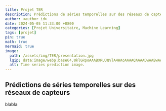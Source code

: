 ```yaml
---
title: Projet TER
description: Prédictions de séries temporelles sur des réseaux de capteurs
author: <author_id>
date: 2024-05-05 11:33:00 +0800
categories: [Projet Universitaire, Machine Learning]
tags: [projet]
pin: true
math: true
mermaid: true
image:
  path: /assets/img/TER/presentation.jpg
  lqip: data:image/webp;base64,UklGRpoAAABXRUJQVlA4WAoAAAAQAAAADwAABwAAQUxQSDIAAAARL0AmbZurmr57yyIiqE8oiG0bejIYEQTgqiDA9vqnsUSI6H+oAERp2HZ65qP/VIAWAFZQOCBCAAAA8AEAnQEqEAAIAAVAfCWkAALp8sF8rgRgAP7o9FDvMCkMde9PK7euH5M1m6VWoDXf2FkP3BqV0ZYbO6NA/VFIAAAA
  alt: Time series prediction image.
---
```


## Prédictions de séries temporelles sur des réseaux de capteurs

blabla
